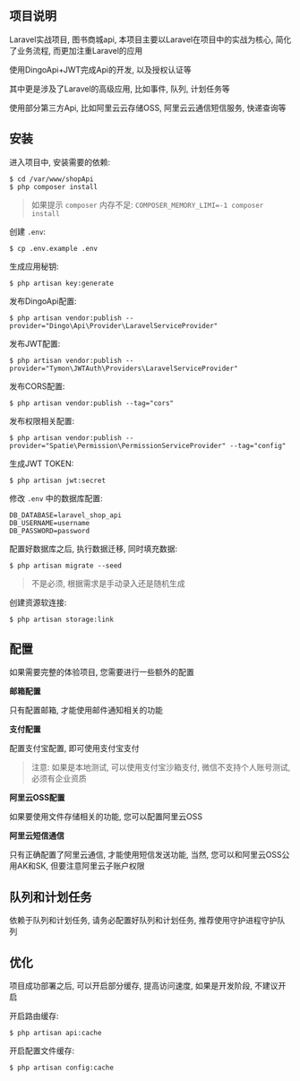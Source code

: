 ## 项目说明

Laravel实战项目, 图书商城api, 本项目主要以Laravel在项目中的实战为核心, 简化了业务流程, 而更加注重Laravel的应用

使用DingoApi+JWT完成Api的开发, 以及授权认证等

其中更是涉及了Laravel的高级应用, 比如事件, 队列, 计划任务等

使用部分第三方Api, 比如阿里云云存储OSS, 阿里云云通信短信服务, 快递查询等

## 安装

进入项目中, 安装需要的依赖:

```
$ cd /var/www/shopApi
$ php composer install
```

> 如果提示 `composer` 内存不足: `COMPOSER_MEMORY_LIMI=-1 composer install`

创建 `.env`:

```
$ cp .env.example .env
```

生成应用秘钥:

```
$ php artisan key:generate
```

发布DingoApi配置:

```
$ php artisan vendor:publish --provider="Dingo\Api\Provider\LaravelServiceProvider"
```

发布JWT配置:

```
$ php artisan vendor:publish --provider="Tymon\JWTAuth\Providers\LaravelServiceProvider"
```

发布CORS配置:

```
$ php artisan vendor:publish --tag="cors" 
```

发布权限相关配置:

```
$ php artisan vendor:publish --provider="Spatie\Permission\PermissionServiceProvider" --tag="config"
```

生成JWT TOKEN:

```
$ php artisan jwt:secret
```

修改 `.env` 中的数据库配置:

```
DB_DATABASE=laravel_shop_api
DB_USERNAME=username
DB_PASSWORD=password
```

配置好数据库之后, 执行数据迁移, 同时填充数据:

```
$ php artisan migrate --seed
```

> 不是必须, 根据需求是手动录入还是随机生成

创建资源软连接:

```
$ php artisan storage:link
```

## 配置

如果需要完整的体验项目, 您需要进行一些额外的配置

**邮箱配置**

只有配置邮箱, 才能使用邮件通知相关的功能

**支付配置**

配置支付宝配置, 即可使用支付宝支付

> 注意: 如果是本地测试, 可以使用支付宝沙箱支付, 微信不支持个人账号测试, 必须有企业资质

**阿里云OSS配置**

如果要使用文件存储相关的功能, 您可以配置阿里云OSS

**阿里云短信通信**

只有正确配置了阿里云通信, 才能使用短信发送功能, 当然, 您可以和阿里云OSS公用AK和SK, 但要注意阿里云子账户权限

## 队列和计划任务

依赖于队列和计划任务, 请务必配置好队列和计划任务, 推荐使用守护进程守护队列

## 优化

项目成功部署之后, 可以开启部分缓存, 提高访问速度, 如果是开发阶段, 不建议开启

开启路由缓存:

```
$ php artisan api:cache
```

开启配置文件缓存:

```
$ php artisan config:cache
```
